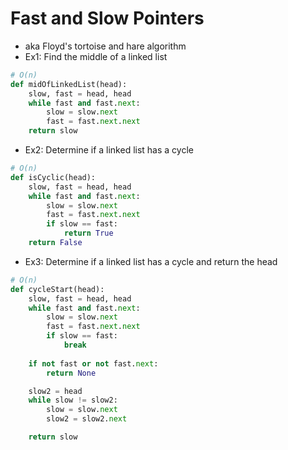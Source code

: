 # Fast and Slow Pointers

- aka Floyd's tortoise and hare algorithm
- Ex1: Find the middle of a linked list
```python
# O(n)
def midOfLinkedList(head):
    slow, fast = head, head
    while fast and fast.next:
        slow = slow.next
        fast = fast.next.next
    return slow
```

- Ex2: Determine if a linked list has a cycle
```python
# O(n)
def isCyclic(head):
    slow, fast = head, head
    while fast and fast.next:
        slow = slow.next
        fast = fast.next.next
        if slow == fast:
            return True
    return False
```

- Ex3: Determine if a linked list has a cycle and return the head
```python
# O(n)
def cycleStart(head):
    slow, fast = head, head
    while fast and fast.next:
        slow = slow.next
        fast = fast.next.next
        if slow == fast:
            break
    
    if not fast or not fast.next:
        return None

    slow2 = head
    while slow != slow2:
        slow = slow.next
        slow2 = slow2.next

    return slow
```